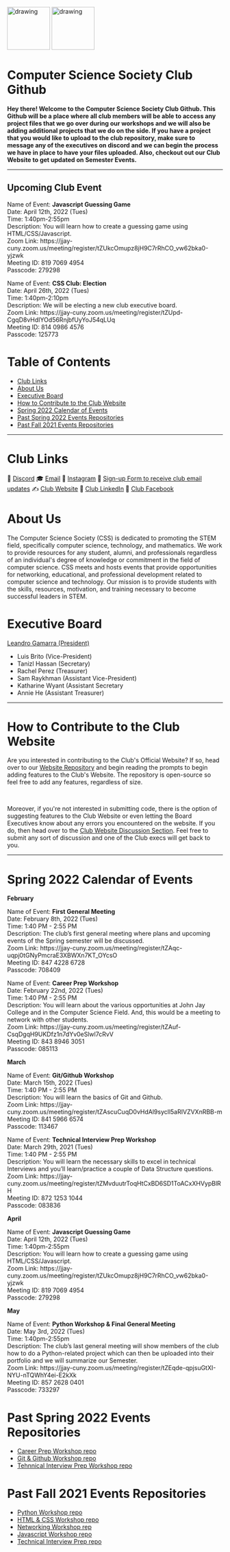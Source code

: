 <img src="https://i.imgur.com/JybZuXd.png" alt="drawing" width="100"/> <img src="https://i.imgur.com/Bzkqs5I.png" alt="drawing" width="100"/>

# Computer Science Society Club Github

**Hey there! Welcome to the Computer Science Society Club Github.
This Github will be a place where all club members will be able to access any project files that we go over during our workshops and we will also be adding additional projects that we do on the side. If you have a project that you would like to upload to the club repository, make sure to message any of the executives on discord and we can begin the process we have in place to have your files uploaded. Also, checkout out our Club Website to get updated on Semester Events.**

--- 

## Upcoming Club Event
<p> Name of Event: <b> Javascript Guessing Game </b> <br> Date: April 12th, 2022 (Tues) <br> Time: 1:40pm-2:55pm <br> Description: You will learn how to create a guessing game using HTML/CSS/Javascript. <br> Zoom Link: 
https://jjay-cuny.zoom.us/meeting/register/tZUkcOmupz8jH9C7rRhCO_vw62bka0-yjzwk <br> Meeting ID: 819 7069 4954 <br> Passcode: 279298 </p>

<p> Name of Event: <b> CSS Club: Election </b> <br> Date: April 26th, 2022 (Tues) <br> Time: 1:40pm-2:10pm <br> Description: We will be electing a new club executive board. <br> Zoom Link: 
https://jjay-cuny.zoom.us/meeting/register/tZUpd-CgqD8vHdIYOd56RnjbfUyYoJ54qLUq <br> Meeting ID: 814 0986 4576 <br> Passcode: 125773 </p>


# Table of Contents
- [Club Links](#Club-Links)
- [About Us](#About-Us)
- [Executive Board](#Executive-Board)
- [How to Contribute to the Club Website](#How-to-Contribute-to-the-Club-Website)
- [Spring 2022 Calendar of Events](#Spring-2022-Calendar-of-Events)
- [Past Spring 2022 Events Repositories](#Past-Spring-2022-Events-Repositories)
- [Past Fall 2021 Events Repositories](#Past-Fall-2021-Events-Repositories)

---


# Club Links
🤔   [Discord](https://discord.gg/fJZKErEnPa)
🎓   [Email](computersocjjay@gmail.com)
💼   [Instagram](https://www.instagram.com/jjccomputerscience/)
🌱   [Sign-up Form to receive club email updates](https://docs.google.com/forms/d/e/1FAIpQLSeaMK6d0-Rtbl9VybcUHBI0f9vQCGKXSb8MIISrhrdiUemKKA/viewform)
✍️   [Club Website](https://jjaycss.tech/)
💎   [Club LinkedIn](https://www.linkedin.com/company/80056367/admin/)
🔌 [Club Facebook](https://www.facebook.com/CSSJohnJay)

# About Us

The Computer Science Society (CSS) is dedicated to promoting the STEM field, specifically computer science, technology, and mathematics. We work to provide resources for any student, alumni, and professionals regardless of an individual's degree of knowledge or commitment in the field of computer science. CSS meets and hosts events that provide opportunities for networking, educational, and professional development related to computer science and technology. Our mission is to provide students with the skills, resources, motivation, and training necessary to become successful leaders in STEM.

# Executive Board
<a href="https://www.leandrogamarra.com/" style="text-decoration=none;" target="_blank" rel="noopener noreferrer">Leandro Gamarra (President)</a>
- Luis Brito (Vice-President)
- Tanizl Hassan (Secretary)
- Rachel Perez (Treasurer)
- Sam Raykhman (Assistant Vice-President)
- Katharine Wyant (Assistant Secretary
- Annie He (Assistant Treasurer)

---

# How to Contribute to the Club Website
<p>Are you interested in contributing to the Club's Official Website? If so, head over to our <a href="https://github.com/jjcss/CSS_Website">Website Repository</a> and begin reading the prompts to begin adding features to the Club's Website. The repository is open-source so feel free to add any features, regardless of size.</p> <br>
<p>Moreover, if you're not interested in submitting code, there is the option of suggesting features to the Club Website or even letting the Board Executives know about any errors you encountered on the website. If you do, then head over to the <a href="https://github.com/jjcss/CSS_Website/discussions">Club Website Discussion Section</a>. Feel free to submit any sort of discussion and one of the Club execs will get back to you.</p>

---


# Spring 2022 Calendar of Events

**February**

<p>Name of Event: <b> First General Meeting </b> <br> Date: February 8th, 2022 (Tues) <br> Time: 1:40 PM - 2:55 PM <br> Description: The club’s first general meeting where plans and upcoming events of the Spring semester will be discussed. <br> Zoom Link: 
https://jjay-cuny.zoom.us/meeting/register/tZAqc-uqpj0tGNyPmcraE3XBWXn7KT_OYcsO <br> Meeting ID: 847 4228 6728
 <br> Passcode: 708409 </p>

<p>Name of Event: <b> Career Prep Workshop </b> <br> Date: February 22nd, 2022 (Tues) <br> Time: 1:40 PM - 2:55 PM <br> Description: You will learn about the various opportunities at John Jay College and in the Computer Science Field. And, this would be a meeting to network with other students. <br> Zoom Link: 
 https://jjay-cuny.zoom.us/meeting/register/tZAuf-CsqDgqH9UKDfz1n7dYv0eSlwl7cRvV <br> Meeting ID: 843 8946 3051 <br> Passcode: 085113 </p>
 
**March**

<p> Name of Event: <b> Git/Github Workshop </b> <br> Date: March 15th, 2022 (Tues) <br> Time: 1:40 PM - 2:55 PM <br> Description: You will learn the basics of Git and Github. <br> Zoom Link: 
https://jjay-cuny.zoom.us/meeting/register/tZAscuCuqD0vHdAl9sycll5aRIVZVXnRBB-m <br> Meeting ID: 841 5966 6574 <br> Passcode: 113467 </p>

<p> Name of Event: <b> Technical Interview Prep Workshop </b> <br> Date: March 29th, 2021 (Tues) <br> Time: 1:40 PM - 2:55 PM <br> Description: You will learn the necessary skills to excel in technical Interviews and you’ll learn/practice a couple of Data Structure questions. <br> Zoom Link: 
https://jjay-cuny.zoom.us/meeting/register/tZMvduutrToqHtCxBD6SD1ToACxXHVypBlRH <br> Meeting ID: 872 1253 1044 <br> Passcode: 083836  </p>

**April**

<p> Name of Event: <b> Javascript Guessing Game </b> <br> Date: April 12th, 2022 (Tues) <br> Time: 1:40pm-2:55pm <br> Description: You will learn how to create a guessing game using HTML/CSS/Javascript. <br> Zoom Link: 
https://jjay-cuny.zoom.us/meeting/register/tZUkcOmupz8jH9C7rRhCO_vw62bka0-yjzwk <br> Meeting ID: 819 7069 4954 <br> Passcode: 279298 </p>

**May**

<p> Name of Event: <b> Python Workshop & Final General Meeting </b> <br> Date: May 3rd, 2022 (Tues) <br> Time: 1:40pm-2:55pm <br> Description: The club’s last general meeting will show members of the club how to do a Python-related project which can then be uploaded into their portfolio and we will summarize our Semester. <br> Zoom Link: 
https://jjay-cuny.zoom.us/meeting/register/tZEqde-qpjsuGtXI-NYU-nTQWhY4ei-E2kXk <br> Meeting ID: 857 2628 0401 <br> Passcode: 733297 </p>

# Past Spring 2022 Events Repositories
- [Career Prep Workshop repo](https://github.com/jjcss/Career_Prep_Spring_2022)
- [Git & Github Workshop repo](https://github.com/jjcss/Git_Github_Workshop_Spring_2022)
- [Tehnnical Interview Prep Workshop repo](https://github.com/jjcss/Tech_Prep_Workshop_Spring_2022)

# Past Fall 2021 Events Repositories
- [Python Workshop repo](https://github.com/jjcss/Python-Workshop-CSS)
- [HTML & CSS Workshop repo](https://github.com/jjcss/HTML_CSS_Workshop)
- [Networking Workshop rep](https://github.com/jjcss/Networking-Workshop)
- [Javascript Workshop repo](https://github.com/jjcss/Javascript_Workshop)
- [Technical Interview Prep repo](https://github.com/jjcss/Technical_Int_Prep_1)

